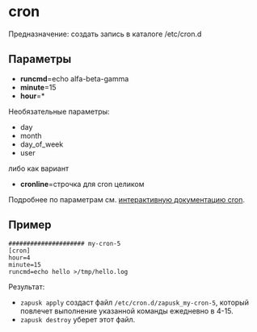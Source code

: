 # cron

Предназначение: создать запись в каталоге /etc/cron.d

## Параметры

* **runcmd**=echo alfa-beta-gamma
* **minute**=15
* **hour**=*

Необязательные параметры:

* day
* month
* day_of_week
* user

либо как вариант

* **cronline**=строчка для cron целиком

Подробнее по параметрам см. [интерактивную документацию cron](https://crontab.guru).

## Пример
```
##################### my-cron-5
[cron]
hour=4
minute=15
runcmd=echo hello >/tmp/hello.log
```
Результат: 
* `zapusk apply` создаст файл `/etc/cron.d/zapusk_my-cron-5`, который повлечет выполнение указанной команды ежедневно в 4-15.
* `zapusk destroy` уберет этот файл.
